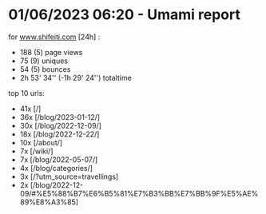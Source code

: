 # 01/06/2023 06:20 - Umami report
for www.shifeiti.com [24h] :

 - 188 (5) page views
 - 75 (9) uniques
 - 54 (5) bounces
 - 2h 53' 34'' (-1h 29' 24'') totaltime


top 10 urls:
 - 41x [/]
 - 36x [/blog/2023-01-12/]
 - 30x [/blog/2022-12-09/]
 - 18x [/blog/2022-12-22/]
 - 10x [/about/]
 - 7x [/wiki/]
 - 7x [/blog/2022-05-07/]
 - 4x [/blog/categories/]
 - 3x [/?utm_source=travellings]
 - 2x [/blog/2022-12-09/#%E5%88%B7%E6%B5%81%E7%B3%BB%E7%BB%9F%E5%AE%89%E8%A3%85]


